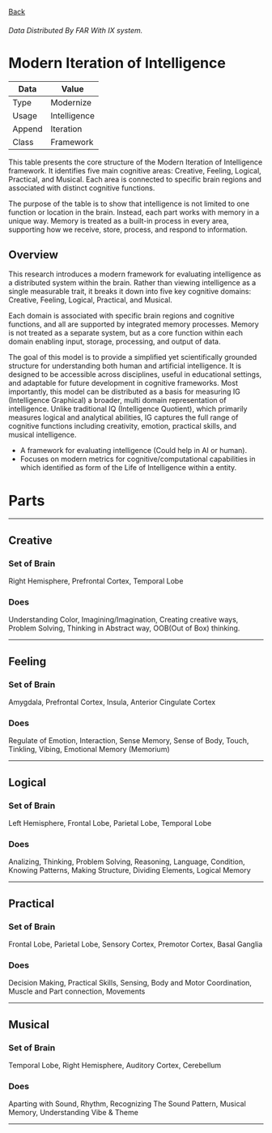 
<head>
  <meta charset="UTF-8">

[01]: #(<title>Farorg</title>)

  <meta name="viewport" content="width=device-width, initial-scale=1.0">
  <meta name="robots" content="index, follow">

  <meta name="title" content="Farorg – Advanced Technology & Research Lab">
  <meta name="description" content="Farorg is a forward-thinking research lab developing cutting-edge technology, tools, and innovation in science, engineering, and digital systems.">
  <meta name="keywords" content="Farorg, research lab, advanced technology, innovation, engineering, scientific research, AI, software, hardware, digital systems">
  <meta name="author" content="Farorg Research Lab">

  <meta property="og:type" content="website">
  <meta property="og:url" content="https://farorg.github.io/">
  <meta property="og:title" content="Farorg – Advanced Technology & Research Lab">
  <meta property="og:description" content="Explore Farorg's advanced research and next-gen technology solutions for a smarter future.">
  <meta property="og:image" content="https://ise.web.app/fa/31.png">

  <meta property="twitter:card" content="summary_large_image">
  <meta property="twitter:url" content="https://farorg.github.io/">
  <meta property="twitter:title" content="Farorg – Advanced Technology & Research Lab">
  <meta property="twitter:description" content="Explore Farorg's advanced research and next-gen technology solutions for a smarter future.">
  <meta property="twitter:image" content="https://ise.web.app/fa/31.png">

  <link rel="canonical" href="https://farorg.github.io/">
  <link rel="shortcut icon" type="image/x-icon" href="https://ise.web.app/fa/31.png">

  
[/2]: # (<script type="application/ld+json">{"@context": "https://schema.org","@type": "ResearchOrganization","name": "Farorg","alternateName": "Far Research Lab","url": "https://farorg.github.io/","logo": "https://ise.web.app/fa/31.png","description": "Farorg is an advanced research lab focused on innovative technologies, scientific exploration, and digital system development.","sameAs": ["https://github.com/farorg",],"address": {"@type": "PostalAddress","addressLocality": "Global","addressRegion": "","postalCode": "","addressCountry": "International"},"founder": {"@type": "Person", "name": "Farorg Team" },"foundingDate": "2024","contactPoint": { "@type": "ContactPoint","contactType": "Research Inquiries", "email": "farorg", "url": "https://farorg.github.io/"}}</script>)

</head>

<link rel="preload" as='style' href="https://actwu.github.io/md2.css"/>
<link rel="stylesheet" href="https://actwu.github.io/md2.css"/>

[Back](../)

###### Data Distributed By FAR With IX system.
# Modern Iteration of Intelligence

|Data|Value|
| - | - |
|Type |Modernize|
|Usage|Intelligence|
|Append|Iteration|
|Class|Framework|

This table presents the core structure of the Modern Iteration of Intelligence framework. It identifies five main cognitive areas: Creative, Feeling, Logical, Practical, and Musical. Each area is connected to specific brain regions and associated with distinct cognitive functions.

The purpose of the table is to show that intelligence is not limited to one function or location in the brain. Instead, each part works with memory in a unique way. Memory is treated as a built-in process in every area, supporting how we receive, store, process, and respond to information.


## Overview
This research introduces a modern framework for evaluating intelligence as a distributed system within the brain. Rather than viewing intelligence as a single measurable trait, it breaks it down into five key cognitive domains: Creative, Feeling, Logical, Practical, and Musical.

Each domain is associated with specific brain regions and cognitive functions, and all are supported by integrated memory processes. Memory is not treated as a separate system, but as a core function within each domain enabling input, storage, processing, and output of data.

The goal of this model is to provide a simplified yet scientifically grounded structure for understanding both human and artificial intelligence. It is designed to be accessible across disciplines, useful in educational settings, and adaptable for future development in cognitive frameworks. Most importantly, this model can be distributed as a basis for measuring IG (Intelligence Graphical) a broader, multi domain representation of intelligence. Unlike traditional IQ (Intelligence Quotient), which primarily measures logical and analytical abilities, IG captures the full range of cognitive functions including creativity, emotion, practical skills, and musical intelligence.


 - A framework for evaluating intelligence (Could help in AI or human).
 - Focuses on modern metrics for cognitive/computational
  capabilities in which identified as form of the Life of
  Intelligence within a entity.

# Parts
---
## Creative

### Set of Brain
Right Hemisphere, Prefrontal Cortex, Temporal Lobe

### Does
Understanding Color, Imagining/Imagination, Creating creative ways,
Problem Solving, Thinking in Abstract way, OOB(Out of Box) thinking.

---
## Feeling

### Set of Brain
Amygdala, Prefrontal Cortex, Insula, Anterior Cingulate Cortex

### Does
Regulate of Emotion, Interaction, Sense Memory, Sense of Body, Touch, Tinkling, Vibing, Emotional Memory (Memorium)

---

## Logical

### Set of Brain
Left Hemisphere, Frontal Lobe, Parietal Lobe, Temporal Lobe

### Does
Analizing, Thinking, Problem Solving, Reasoning, Language, Condition, Knowing Patterns, Making Structure, Dividing Elements, Logical Memory

---
## Practical

### Set of Brain
Frontal Lobe, Parietal Lobe, Sensory Cortex, Premotor Cortex, Basal Ganglia

### Does
Decision Making, Practical Skills, Sensing, Body and Motor Coordination, Muscle and 
Part connection, Movements

---
## Musical

### Set of Brain
Temporal Lobe, Right Hemisphere, Auditory Cortex, Cerebellum

### Does
Aparting with Sound, Rhythm, Recognizing The Sound Pattern, Musical Memory, Understanding Vibe & Theme

---
